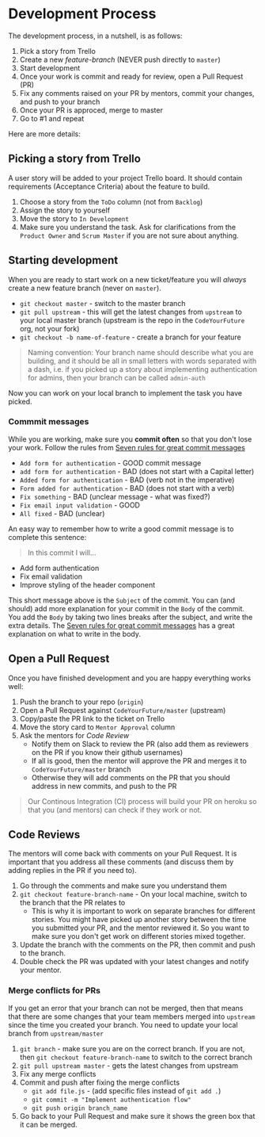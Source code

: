 # Development Process

The development process, in a nutshell, is as follows:

1. Pick a story from Trello
1. Create a new *feature-branch* (NEVER push directly to `master`)
1. Start development
1. Once your work is commit and ready for review, open a Pull Request (PR)
1. Fix any comments raised on your PR by mentors, commit your changes, and push to your branch
1. Once your PR is approced, merge to master 
1. Go to #1 and repeat

Here are more details:

## Picking a story from Trello

A user story will be added to your project Trello board. It should contain requirements (Acceptance Criteria) about the feature to build.

1. Choose a story from the `ToDo` column (not from `Backlog`)
1. Assign the story to yourself
1. Move the story to `In Development`
1. Make sure you understand the task. Ask for clarifications from the `Product Owner` and `Scrum Master` if you are not sure about anything.

## Starting development

When you are ready to start work on a new ticket/feature you will _always_ create a new feature branch (never on `master`).

- `git checkout master` - switch to the master branch 
- `git pull upstream` - this will get the latest changes from `upstream` to your local master branch (upstream is the repo in the `CodeYourFuture` org, not your fork)
- `git checkout -b name-of-feature` - create a branch for your feature

> Naming convention: Your branch name should describe what you are building, and it should be all in small letters with words separated with a dash, i.e. if you picked up a story about implementing authentication for admins, then your branch can be called `admin-auth`

Now you can work on your local branch to implement the task you have picked.

### Commmit messages

While you are working, make sure you **commit often** so that you don't lose your work. Follow the rules from [Seven rules for great commit messages](https://chris.beams.io/posts/git-commit/#seven-rules)

- `Add form for authentication` - GOOD commit message
- `add form for authentication` - BAD (does not start with a Capital letter)
- `Added form for authentication` - BAD (verb not in the imperative)
- `Form added for authentication` - BAD (does not start with a verb)
- `Fix something` - BAD (unclear message - what was fixed?)
- `Fix email input validation` - GOOD
- `All fixed` - BAD (unclear)

An easy way to remember how to write a good commit message is to complete this sentence:

> In this commit I will...

- Add form authentication
- Fix email validation
- Improve styling of the header component

This short message above is the `Subject` of the commit. You can (and should) add more explanation for your commit in the `Body` of the commit. You add the `Body` by taking two lines breaks after the subject, and write the extra details. The [Seven rules for great commit messages](https://chris.beams.io/posts/git-commit/#seven-rules) has a great explanation on what to write in the body. 

## Open a Pull Request

Once you have finished development and you are happy everything works well:

1. Push the branch to your repo (`origin`)
1. Open a Pull Request against `CodeYourFuture/master` (upstream)
1. Copy/paste the PR link to the ticket on Trello
1. Move the story card to `Mentor Approval` column
1. Ask the mentors for *Code Review*
    - Notify them on Slack to review the PR (also add them as reviewers on the PR if you know their github usernames)
    - If all is good, then the mentor will approve the PR and merges it to `CodeYourFuture/master` branch
    - Otherwise they will add comments on the PR that you should address in new commits, and push to the PR

> Our Continous Integration (CI) process will build your PR on heroku so that you (and mentors) can check if they work or not.

## Code Reviews

The mentors will come back with comments on your Pull Request. It is important that you address all these comments (and discuss them by adding replies in the PR if you need to).

1. Go through the comments and make sure you understand them
1. `git checkout feature-branch-name` - On your local machine, switch to the branch that the PR relates to
    - This is why it is important to work on separate branches for different stories. You might have picked up another story between the time you submitted your PR, and the mentor reviewed it. So you want to make sure you don't get work on different stories mixed together.
1. Update the branch with the comments on the PR, then commit and push to the branch.
1. Double check the PR was updated with your latest changes and notify your mentor.

### Merge conflicts for PRs

If you get an error that your branch can not be merged, then that means that there are some changes that your team members merged into `upstream` since the time you created your branch. You need to update your local branch from `upstream/master`

1. `git branch` - make sure you are on the correct branch. If you are not, then `git checkout feature-branch-name` to switch to the correct branch
1. `git pull upstream master` - gets the latest changes from upstream
1. Fix any merge conflicts
1. Commit and push after fixing the merge conflicts
    - `git add file.js` - (add specific files instead of `git add .`) 
    - `git commit -m "Implement authentication flow"`
    - `git push origin branch_name`
1. Go back to your Pull Request and make sure it shows the green box that it can be merged.

